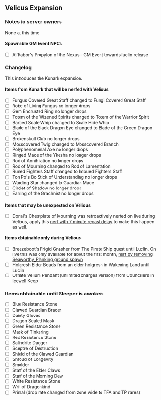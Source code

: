 ## Velious Expansion

### Notes to server owners
None at this time
#### Spawnable GM Event NPCs
* [ ] Al`Kabor's Propylon of the Nexus - GM Event towards luclin release

### Changelog
This introduces the Kunark expansion.
#### Items from Kunark that will be nerfed with Velious
* [ ] Fungus Covered Great Staff changed to Fungi Covered Great Staff
* [ ] Robe of Living Fungus no longer drops
* [ ] Gem Encrusted Ring no longer drops
* [ ] Totem of the Wizened Spirits changed to Totem of the Warrior Spirit
* [ ] Barbed Scale Whip changed to Scale Hide Whip
* [ ] Blade of the Black Dragon Eye changed to Blade of the Green Dragon Eye
* [ ] Brokenskull Club no longer drops
* [ ] Mosscovered Twig changed to Mosscovered Branch
* [ ] Polyphenomenal Axe no longer drops
* [ ] Ringed Mace of the Ykesha no longer drops
* [ ] Rod of Annihilation no longer drops
* [ ] Rod of Mourning changed to Rod of Lamentation
* [ ] Runed Fighters Staff changed to Imbued Fighters Staff 
* [ ] Ton Po's Bo Stick of Understanding no longer drops
* [ ] Warding Star changed to Guardian Mace
* [ ] Circlet of Shadow no longer drops
* [ ] Earring of the Grachnist no longer drops
#### Items that may be unexpected on Velious
* [ ] Donal's Chestplate of Mourning was retroactively nerfed on live during Velious, apply this [nerf with 7 minute recast delay](https://github.com/xackery/peq-expansions/blob/master/1/donals-chestplate-of-mourning-7min.sql) to make this happen as well.
#### Items obtainable only during Velious
* [ ] Breezeboot's Frigid Gnasher from The Pirate Ship quest until Luclin. On live this was only available for about the first month, [nerf by removing Seaworthy_Planking ground spawn](https://github.com/xackery/peq-expansions/blob/master/2/breezeboots-frigid-gnasher-seaworthy-planking-disable.sql)
* [ ] Holgresh Elder Beads from an elder holgresh in Wakening Land until Luclin
* [ ] Ornate Velium Pendant (unlimited charges version) from Councillers in Icewell Keep
### Items obtainable until Sleeper is awoken
* [ ] Blue Resistance Stone
* [ ] Clawed Guardian Bracer
* [ ] Dainty Gloves
* [ ] Dragon Scaled Mask
* [ ] Green Resistance Stone
* [ ] Mask of Tinkering
* [ ] Red Resistance Stone
* [ ] Salindrite Dagger
* [ ] Sceptre of Destruction
* [ ] Shield of the Clawed Guardian
* [ ] Shroud of Longevity
* [ ] Smolder
* [ ] Staff of the Elder Claws
* [ ] Staff of the Morning Dew
* [ ] White Resistance Stone
* [ ] Writ of Dragonkind
* [ ] Primal (drop rate changed from zone wide to TFA and TP rares)
